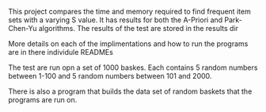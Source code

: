 This project compares the time and memory required to find frequent item sets with a varying S value. It has results for both the A-Priori and Park-Chen-Yu algorithms.  The results of the test are stored in the results dir

More details on each of the implimentations and how to run the programs are in there individule READMEs

The test are run opn a set of 1000 baskes. Each contains 5 random numbers between 1-100 and 5 random numbers between 101 and 2000.

There is also a program that builds the data set of random baskets that the programs are run on.